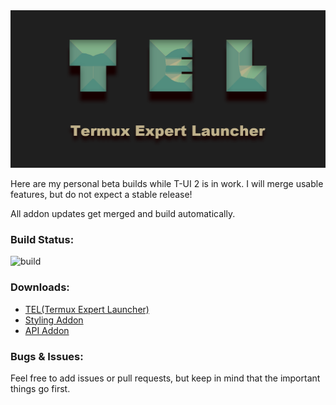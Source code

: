 <img src="https://github.com/t-e-l/artwork/raw/master/github_banner.png" data-canonical-src="https://github.com/t-e-l/artwork/raw/master/github_banner.png"  />

Here are my personal beta builds while T-UI 2 is in work.
I will merge usable features, but do not expect a stable release!

All addon updates get merged and build automatically.

### Build Status:

![build](https://api.travis-ci.com/t-e-l/tel.svg?branch=master) 

  

### Downloads:
- [TEL(Termux Expert Launcher)](https://github.com/t-e-l/tel/releases/latest)
- [Styling Addon](https://github.com/t-e-l/termux-styling/releases/latest)
- [API Addon](https://github.com/t-e-l/termux-api/releases/latest)
### Bugs & Issues:
Feel free to add issues or pull requests, but keep in mind that the important things go first.

